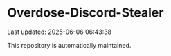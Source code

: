 # Overdose-Discord-Stealer

Last updated: 2025-06-06 06:43:38

This repository is automatically maintained.
